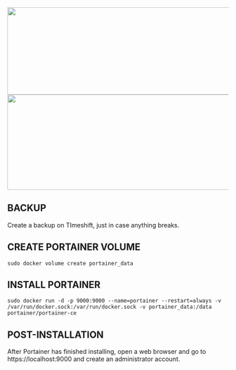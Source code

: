 <img width="610" height="199" src="https://github.com/user-attachments/assets/fbc21779-6292-42b0-b302-6ff1dd262e9c" />

<img width="810" height="217" src="https://github.com/user-attachments/assets/e9d5cc57-f96f-444d-8550-87f223ad157d" />

## BACKUP
<p>Create a backup on TImeshift, just in case anything breaks.</p>

## CREATE PORTAINER VOLUME
```
sudo docker volume create portainer_data
```

## INSTALL PORTAINER
```
sudo docker run -d -p 9000:9000 --name=portainer --restart=always -v /var/run/docker.sock:/var/run/docker.sock -v portainer_data:/data portainer/portainer-ce
```

## POST-INSTALLATION
<p>After Portainer has finished installing, open a web browser and go to https://localhost:9000 and create an administrator account.</p>

